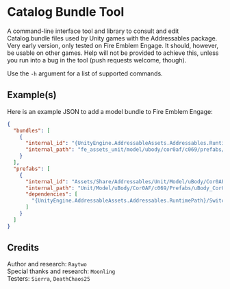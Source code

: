 # Catalog Bundle Tool

A command-line interface tool and library to consult and edit Catalog.bundle files used by Unity games with the Addressables package.  
Very early version, only tested on Fire Emblem Engage. It should, however, be usable on other games. Help will not be provided to achieve this, unless you run into a bug in the tool (push requests welcome, though).

Use the ``-h`` argument for a list of supported commands.

## Example(s)
Here is an example JSON to add a model bundle to Fire Emblem Engage:
```json
{
  "bundles": [
    {
      "internal_id": "{UnityEngine.AddressableAssets.Addressables.RuntimePath}/Switch/fe_assets_unit/model/ubody/cor0af/c069/prefabs/ubody_cor0af_c069.bundle",
      "internal_path": "fe_assets_unit/model/ubody/cor0af/c069/prefabs/ubody_cor0af_c069.bundle"
    }
  ],
  "prefabs": [
    {
      "internal_id": "Assets/Share/Addressables/Unit/Model/uBody/Cor0AF/c069/Prefabs/uBody_Cor0AF_c069.prefab",
      "internal_path": "Unit/Model/uBody/Cor0AF/c069/Prefabs/uBody_Cor0AF_c069",
      "dependencies": [
        "{UnityEngine.AddressableAssets.Addressables.RuntimePath}/Switch/fe_assets_unit/model/ubody/cor0af/c069/prefabs/ubody_cor0af_c069.bundle"
      ]
    }
  ]
}

```

## Credits
Author and research: ``Raytwo``  
Special thanks and research: ``Moonling``  
Testers: ``Sierra``, ``DeathChaos25``
